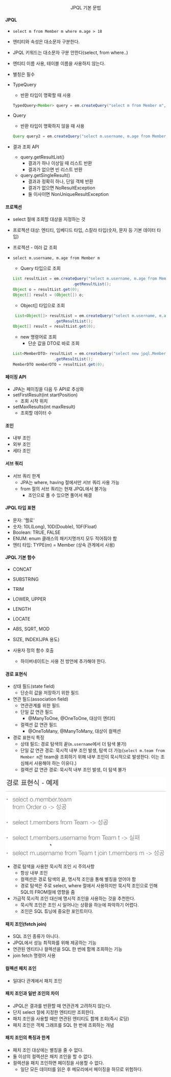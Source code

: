 <div align="center">
    JPQL 기본 문법
</div>

#### JPQL
- `select m from Member m where m.age > 18`
- 엔티티와 속성은 대소문자 구분한다.
- JPQL 키워드는 대소문자 구분 안한다(select, from where..)
- 엔티티 이름 사용, 테이블 이름을 사용하지 않는다.
- 별칭은 필수

- TypeQuery
    - 반환 타입이 명확할 때 사용
  ```java
  TypedQuery<Member> query = em.createQuery("select m from Member m", Member.class);
  ```
- Query
    - 반환 타입이 명확하지 않을 때 사용
  ```java
  Query query2 = em.createQuery("select m.username, m.age from Member m");
  ```

- 결과 조회 API
    - query.getResultList()
        - 결과가 하나 이상일 때 리스트 반환
        - 결과가 없으면 빈 리스트 반환
    - query.getSingleResult()
        - 결과과 정확히 하나, 단일 객체 반환
        - 결과가 없으면 NoResultException
        - 둘 이사이면 NonUniqueResultException

#### 프로젝션
- select 절에 조회할 대상을 지정하는 것
- 프로젝션 대상: 엔티티, 임베디드 타입, 스칼라 타입(숫자, 문자 등 기본 데이터 타입)

- 프로젝션 - 여러 값 조회
- `select m.username, m.age from Member m`
  - Query 타입으로 조회
  ```java
  List resultList = em.createQuery("select m.username, m.age from Member m")
                            .getResultList();
  Object o = resultList.get(0);
  Object[] result = (Object[]) o;
  ```
  - Object[] 타입으로 조회
  ```java
   List<Object[]> resultList = em.createQuery("select m.username, m.age from Member m", Object[].class)
                    .getResultList();
  Object[] result = resultList.get(0);  
  ```
  - new 명령어로 조회
    - 단순 값을 DTO로 바로 조회
  ```java
  List<MemberDTO> resultList = em.createQuery("select new jpql.MemberDTO(m.username, m.age) from Member m", MemberDTO.class)
                    .getResultList();
  MemberDTO memberDTO = resultList.get(0);
  ```
  
#### 페이징 API
- JPA는 페이징을 다음 두 API로 추상화
- setFirstResult(int startPosition)
  - 조회 시작 위치
- setMaxResults(int maxResult)
  - 조회할 데이터 수

#### 조인
- 내부 조인
- 외부 조인
- 세타 조인

#### 서브 쿼리
- 서브 쿼리 한계
  - JPA는 where, having 절에서만 서브 쿼리 사용 가능
  - from 절의 서브 쿼리는 현재 JPQL에서 불가능
    - 조인으로 풀 수 있으면 풀어서 해결

#### JPQL 타입 표현
- 문자: '헬로'
- 숫자: 10L(Long), 10D(Double), 10F(Float)
- Boolean: TRUE, FALSE
- ENUM: enum 클래스의 패키지명까지 모두 적어줘야 함
- 엔티 타입: TYPE(m) = Member (상속 관계에서 사용)

#### JPQL 기본 함수
- CONCAT
- SUBSTRING
- TRIM
- LOWER, UPPER
- LENGTH
- LOCATE
- ABS, SQRT, MOD
- SIZE, INDEX(JPA 용도)

- 사용자 정의 함수 호출
  - 하이버네이트는 사용 전 방언에 추가해야 한다.

#### 경로 표현식
- 상태 필드(state field)
  - 단순히 값을 저장하기 위한 필드
- 연관 필드(association field)
  - 연관관계를 위한 필드
  - 단일 값 연관 필드
    - @ManyToOne, @OneToOne, 대상이 엔티티
  - 컬렉션 값 연관 필드
    - @OneToMany, @ManyToMany, 대상이 컬렉션
- 경로 표현식 특징
  - 상태 필드: 경로 탐색의 끝(`m.username`에서 더 탐색 불가)
  - 단일 값 연관 경로: 묵시적 내부 조인 발생, 탐색 더 가능(`select m.team from Member m`은 team을 조회하기 위해 내부 조인이 묵시적으로 발생한다. 이는 조심해서 사용해야 하는 이유다.)
  - 컬렉션 값 연관 경로: 묵시적 내부 조인 발생, 더 탐색 불가

![img.png](img.png)

- 경로 탐색을 사용한 묵시적 조인 시 주의사항
  - 항상 내부 조인
  - 컬렉션은 경로 탐색의 끝, 명시적 조인을 통해 별칭을 얻어야 함
  - 경로 탐색은 주로 select, where 절에서 사용하지만 묵시적 조인으로 인해 SQL의 FROM절에 영향을 줌
- 가급적 묵시적 조인 대신에 명시적 조인을 사용하는 것을 추천한다.
  - 묵시적 조인은 조인 시 일어나는 상황을 하눈에 파악하기 어렵다.
  - 조인은 SQL 튜닝에 중요한 포인트이다.

#### 패치 조인(fetch join)
- SQL 조인 종류가 아니다.
- JPQL에서 성능 최적화를 위해 제공하는 기능
- 연관된 엔티티나 컬렉션을 SQL 한 번에 함께 조회하는 기능
- join fetch 명령어 사용

#### 컬렉션 패치 조인
- 일대다 관계에서 패치 조인

#### 패치 조인과 일반 조인의 차이
- JPQL은 결과를 반환할 때 연관관계 고려하지 않는다.
- 단지 select 절에 지정한 엔티티만 조회한다.
- 패치 조인을 사용할 때만 연관된 엔티티도 함께 조회(즉시 로딩)
- 패치 조인은 객체 그래프를 SQL 한 번에 조회하는 개념

#### 패치 조인의 특징과 한계
- 패치 조인 대상에는 별칭을 줄 수 없다.
- 둘 이상의 컬렉션은 패치 조인을 할 수 없다.
- 컬렉션을 패치 조인하면 페이징을 사용할 수 없다.
  - 일단 모든 데이터를 읽은 후 메모리에서 페이징을 하므로 위험하다.
